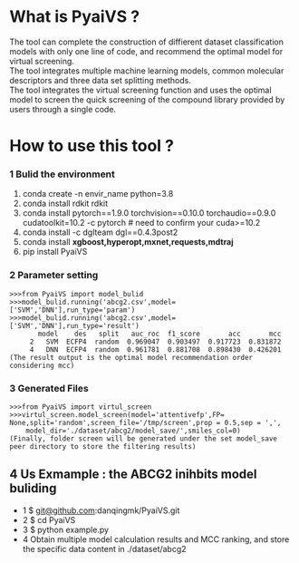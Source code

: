 # What is PyaiVS ?
The tool can complete the construction of diffierent dataset classification models with only one line of code, and recommend the optimal model for virtual screening.  
The tool integrates multiple machine learning models, common molecular descriptors and three data set splitting methods.   
The tool integrates the virtual screening function and uses the optimal model to screen the quick screening of the compound library provided by users through a single code.



# How to use this tool ?

### 1 Bulid the environment

1. conda create -n envir_name python=3.8              
2. conda install rdkit rdkit             
3. conda install pytorch==1.9.0 torchvision==0.10.0 torchaudio==0.9.0 cudatoolkit=10.2 -c pytorch  # need to confirm your cuda>=10.2  
4. conda install -c dglteam dgl==0.4.3post2   
5. conda install **xgboost,hyperopt,mxnet,requests,mdtraj**    
6. pip install PyaiVS   


### 2 Parameter setting

    >>>from PyaiVS import model_bulid
    >>>model_bulid.running('abcg2.csv',model=['SVM','DNN'],run_type='param')
    >>>model_bulid.running('abcg2.csv',model=['SVM','DNN'],run_type='result')
           model    des   split   auc_roc  f1_score       acc       mcc
         2   SVM  ECFP4  random  0.969047  0.903497  0.917723  0.831872
         4   DNN  ECFP4  random  0.961781  0.881708  0.898430  0.426201
    (The result output is the optimal model recommendation order considering mcc)

### 3 Generated Files



    >>>from PyaiVS import virtul_screen
    >>>virtul_screen.model_screen(model='attentivefp',FP= None,split='random',screen_file='/tmp/screen',prop = 0.5,sep = ',',
        model_dir='./dataset/abcg2/model_save/',smiles_col=0)
    (Finally, folder screen will be generated under the set model_save peer directory to store the filtering results)

## 4 Us Exmample : the ABCG2 inihbits model buliding
* 1 $ git@github.com:danqingmk/PyaiVS.git
* 2 $ cd PyaiVS
* 3 $ python example.py
* 4 Obtain multiple model calculation results and MCC ranking, and store the specific data content in ./dataset/abcg2
